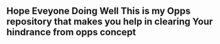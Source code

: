 ## Hope Eveyone Doing  Well This is my Opps repository that makes you help in clearing Your hindrance from opps concept
   